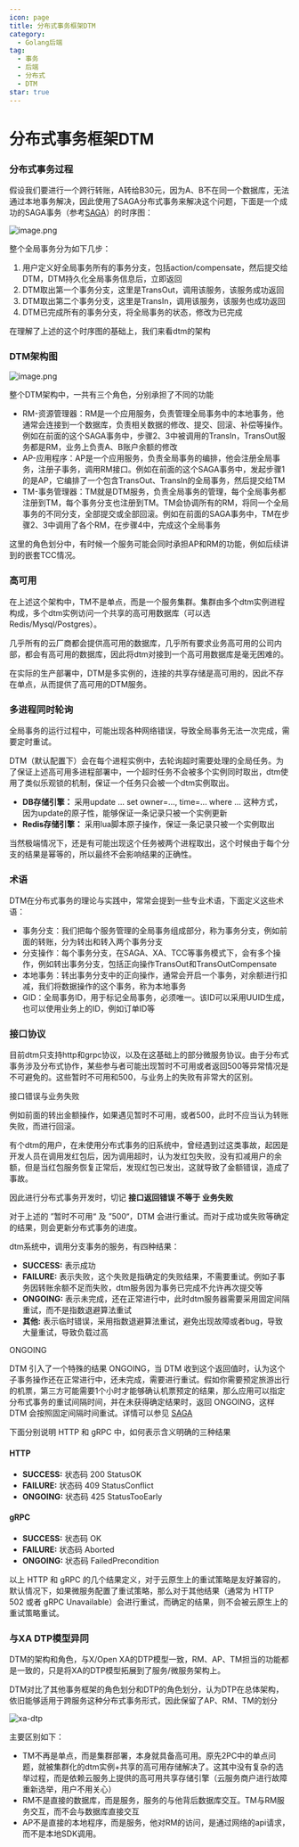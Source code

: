 ```yaml
---
icon: page
title: 分布式事务框架DTM
category:
  - Golang后端
tag:
  - 事务
  - 后端
  - 分布式
  - DTM
star: true
---
```

# 分布式事务框架DTM

### 分布式事务过程

假设我们要进行一个跨行转账，A转给B30元，因为A、B不在同一个数据库，无法通过本地事务解决，因此使用了SAGA分布式事务来解决这个问题，下面是一个成功的SAGA事务（参考[SAGA](https://dtm.pub/practice/saga.html)）的时序图：

![image.png](https://raw.githubusercontent.com/gqzcl/blog_image/master/20220607111951.png)

整个全局事务分为如下几步：

1. 用户定义好全局事务所有的事务分支，包括action/compensate，然后提交给DTM，DTM持久化全局事务信息后，立即返回
2. DTM取出第一个事务分支，这里是TransOut，调用该服务，该服务成功返回
3. DTM取出第二个事务分支，这里是TransIn，调用该服务，该服务也成功返回
4. DTM已完成所有的事务分支，将全局事务的状态，修改为已完成

在理解了上述的这个时序图的基础上，我们来看dtm的架构

### DTM架构图

![image.png](https://raw.githubusercontent.com/gqzcl/blog_image/master/20220607112011.png)

整个DTM架构中，一共有三个角色，分别承担了不同的功能

* RM-资源管理器：RM是一个应用服务，负责管理全局事务中的本地事务，他通常会连接到一个数据库，负责相关数据的修改、提交、回滚、补偿等操作。例如在前面的这个SAGA事务中，步骤2、3中被调用的TransIn，TransOut服务都是RM，业务上负责A、B账户余额的修改
* AP-应用程序：AP是一个应用服务，负责全局事务的编排，他会注册全局事务，注册子事务，调用RM接口。例如在前面的这个SAGA事务中，发起步骤1的是AP，它编排了一个包含TransOut、TransIn的全局事务，然后提交给TM
* TM-事务管理器：TM就是DTM服务，负责全局事务的管理，每个全局事务都注册到TM，每个事务分支也注册到TM。TM会协调所有的RM，将同一个全局事务的不同分支，全部提交或全部回滚。例如在前面的SAGA事务中，TM在步骤2、3中调用了各个RM，在步骤4中，完成这个全局事务

这里的角色划分中，有时候一个服务可能会同时承担AP和RM的功能，例如后续讲到的嵌套TCC情况。

### 高可用

在上述这个架构中，TM不是单点，而是一个服务集群。集群由多个dtm实例进程构成，多个dtm实例访问一个共享的高可用数据库（可以选Redis/Mysql/Postgres）。

几乎所有的云厂商都会提供高可用的数据库，几乎所有要求业务高可用的公司内部，都会有高可用的数据库，因此将dtm对接到一个高可用数据库是毫无困难的。

在实际的生产部署中，DTM是多实例的，连接的共享存储是高可用的，因此不存在单点，从而提供了高可用的DTM服务。

### 多进程同时轮询

全局事务的运行过程中，可能出现各种网络错误，导致全局事务无法一次完成，需要定时重试。

DTM（默认配置下）会在每个进程实例中，去轮询超时需要处理的全局任务。为了保证上述高可用多进程部署中，一个超时任务不会被多个实例同时取出，dtm使用了类似乐观锁的机制，保证一个任务只会被一个dtm实例取出。

* **DB存储引擎：** 采用update ... set owner=..., time=... where ... 这种方式，因为update的原子性，能够保证一条记录只被一个实例更新
* **Redis存储引擎：** 采用lua脚本原子操作，保证一条记录只被一个实例取出

当然极端情况下，还是有可能出现这个任务被两个进程取出，这个时候由于每个分支的结果是幂等的，所以最终不会影响结果的正确性。

### 术语

DTM在分布式事务的理论与实践中，常常会提到一些专业术语，下面定义这些术语：

* 事务分支：我们把每个服务管理的全局事务组成部分，称为事务分支，例如前面的转账，分为转出和转入两个事务分支
* 分支操作：每个事务分支，在SAGA、XA、TCC等事务模式下，会有多个操作，例如转出事务分支，包括正向操作TransOut和TransOutCompensate
* 本地事务：转出事务分支中的正向操作，通常会开启一个事务，对余额进行扣减，我们将数据操作的这个事务，称为本地事务
* GID：全局事务ID，用于标记全局事务，必须唯一。该ID可以采用UUID生成，也可以使用业务上的ID，例如订单ID等

### 接口协议

目前dtm只支持http和grpc协议，以及在这基础上的部分微服务协议。由于分布式事务涉及分布式协作，某些参与者可能出现暂时不可用或者返回500等异常情况是不可避免的。这些暂时不可用和500，与业务上的失败有非常大的区别。

接口错误与业务失败

例如前面的转出金额操作，如果遇见暂时不可用，或者500，此时不应当认为转账失败，而进行回滚。

有个dtm的用户，在未使用分布式事务的旧系统中，曾经遇到过这类事故，起因是开发人员在调用发红包后，因为调用超时，认为发红包失败，没有扣减用户的余额，但是当红包服务恢复正常后，发现红包已发出，这就导致了金额错误，造成了事故。

因此进行分布式事务开发时，切记 **接口返回错误 不等于 业务失败**

对于上述的 ”暂时不可用“ 及 ”500“，DTM 会进行重试。而对于成功或失败等确定的结果，则会更新分布式事务的进度。

dtm系统中，调用分支事务的服务，有四种结果：

* **SUCCESS:** 表示成功
* **FAILURE:** 表示失败，这个失败是指确定的失败结果，不需要重试。例如子事务因转账余额不足而失败，dtm服务因为事务已完成不允许再次提交等
* **ONGOING:** 表示未完成，还在正常进行中，此时dtm服务器需要采用固定间隔重试，而不是指数退避算法重试
* **其他:** 表示临时错误，采用指数退避算法重试，避免出现故障或者bug，导致大量重试，导致负载过高

ONGOING

DTM 引入了一个特殊的结果 ONGOING，当 DTM 收到这个返回值时，认为这个子事务操作还在正常进行中，还未完成，需要进行重试。假如你需要预定旅游出行的机票，第三方可能需要1个小时才能够确认机票预定的结果，那么应用可以指定分布式事务的重试间隔时间，并在未获得确定结果时，返回 ONGOING，这样 DTM 会按照固定间隔时间重试。详情可以参见 [SAGA](https://dtm.pub/practice/saga.html)

下面分别说明 HTTP 和 gRPC 中，如何表示含义明确的三种结果

#### HTTP

* **SUCCESS:** 状态码 200 StatusOK
* **FAILURE:** 状态码 409 StatusConflict
* **ONGOING:** 状态码 425 StatusTooEarly

#### gRPC

* **SUCCESS:** 状态码 OK
* **FAILURE:** 状态码 Aborted
* **ONGOING:** 状态码 FailedPrecondition

以上 HTTP 和 gRPC 的几个结果定义，对于云原生上的重试策略是友好兼容的，默认情况下，如果微服务配置了重试策略，那么对于其他结果（通常为 HTTP 502 或者 gRPC Unavailable）会进行重试，而确定的结果，则不会被云原生上的重试策略重试。


### 与XA DTP模型异同

DTM的架构和角色，与X/Open XA的DTP模型一致，RM、AP、TM担当的功能都是一致的，只是将XA的DTP模型拓展到了服务/微服务架构上。

DTM对比了其他事务框架的角色划分和DTP的角色划分，认为DTP在总体架构，依旧能够适用于跨服务这种分布式事务形式，因此保留了AP、RM、TM的划分

![xa-dtp](https://raw.githubusercontent.com/gqzcl/blog_image/master/20220607112040.png)

主要区别如下：

* TM不再是单点，而是集群部署，本身就具备高可用。原先2PC中的单点问题，就被集群化的dtm实例+共享的高可用存储解决了。这其中没有复杂的选举过程，而是依赖云服务上提供的高可用共享存储引擎（云服务商户进行故障重新选举，用户不用关心）
* RM不是直接的数据库，而是服务，服务的与他背后数据库交互。TM与RM服务交互，而不会与数据库直接交互
* AP不是直接的本地程序，而是服务，他对RM的访问，是通过网络的api请求，而不是本地SDK调用。
